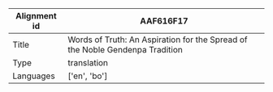 |Alignment id | AAF616F17
| --- | --- 
|Title | Words of Truth: An Aspiration for the Spread of the Noble Gendenpa Tradition 
|Type | translation
|Languages | ['en', 'bo']
